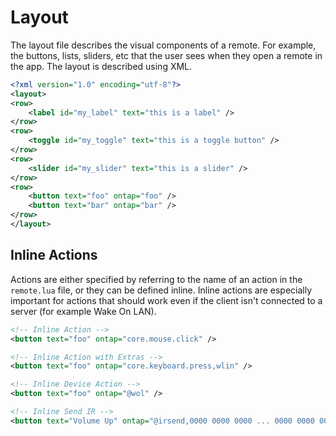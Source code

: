 
# Layout

The layout file describes the visual components of a remote. For example, the buttons, lists, sliders, etc that the user
sees when they open a remote in the app. The layout is described using XML.

```xml
<?xml version="1.0" encoding="utf-8"?>
<layout>
<row>
	<label id="my_label" text="this is a label" />
</row>
<row>
	<toggle id="my_toggle" text="this is a toggle button" />
</row>
<row>
	<slider id="my_slider" text="this is a slider" />
</row>
<row>
	<button text="foo" ontap="foo" />
	<button text="bar" ontap="bar" />
</row>
</layout>
```

## Inline Actions

Actions are either specified by referring to the name of an action in the `remote.lua` file, or they can be defined
inline. Inline actions are especially important for actions that should work even if the client isn't connected to a
server (for example Wake On LAN).
```xml
<!-- Inline Action -->
<button text="foo" ontap="core.mouse.click" />

<!-- Inline Action with Extras -->
<button text="foo" ontap="core.keyboard.press,wlin" />

<!-- Inline Device Action -->
<button text="foo" ontap="@wol" />

<!-- Inline Send IR -->
<button text="Volume Up" ontap="@irsend,0000 0000 0000 ... 0000 0000 0000" />
```

